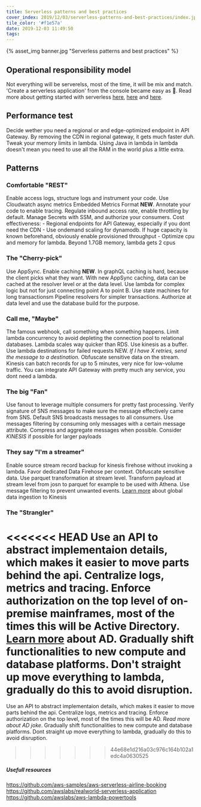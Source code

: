 ```yaml
---
title: Serverless patterns and best practices
cover_index: 2019/12/03/serverless-patterns-and-best-practices/index.jpg
tile_color: '#f1e57a'
date: 2019-12-03 11:49:50
tags:
---
```

{% asset_img banner.jpg "Serverless patterns and best practices" %}

## Operational responsibility model
Not everything will be serverelss, most of the time, it will be mix and match. 'Create a serverless application' from the console became easy as 🥧.
Read more about getting started with serverless [here](https://aws.amazon.com/quickstart/architecture/serverless-cicd-for-enterprise/), [here](https://www.jeremydaly.com/serverless-microservice-patterns-for-aws/) and [here](https://github.com/alexcasalboni/aws-lambda-power-tuning).

## Performance test
Decide wether you need a regional or and edge-optimized endpoint in API Gateway. By removing the CDN in regional gateway, it gets much faster *duh*. Tweak your memory limits in lambda. Using Java in lambda in lambda doesn't mean you need to use all the RAM in the world plus a little extra.

## Patterns
### Comfortable "REST"
Enable access logs, structure logs and instrument your code. Use Cloudwatch async metrics Embedded Metrics Format **NEW**. Annotate your code to enable tracing. Regulate inbound access rate, enable throttling by default. Manage Secrets with SSM, and authorize your consumers.
Cost effectiveness:
    - Regional endpoints for API Gateway, especially if you dont need the CDN
    - Use ondemand scaling for dynamodb. If huge capacity is known beforehand, obviously enable provisioned throughput
    - Optimize cpu and memory for lambda. Beyond 1.7GB memory, lambda gets 2 cpus

### The "Cherry-pick"
Use AppSync. Enable caching **NEW**. In graphQL caching is hard, because the client picks what they want. With new AppSync caching, data can be cached at the resolver level or at the data level. Use lambda for complex logic but not for just connecting point A to point B. Use state machines for long transactionsm Pipeline resolvers for simpler transactions. Authorize at data level and use the database build for the purpose.

### Call me, "Maybe"
The famous webhook, call something when something happens. Limit lambda concurrency to avoid depleting the connection pool to relational databases. Lambda scales way quicker than RDS. Use kinesis as a buffer. Use lambda destinations for failed requests NEW. *If I have X retries, send the message to a destination.* Obfuscate sensitive data on the stream. Kinesis can batch records for up to 5 minutes, very nice for low-volume traffic. You can integrate API Gateway with pretty much any service, you dont need a lambda.

### The big "Fan"
Use fanout to leverage multiple consumers for pretty fast processing. Verify signature of SNS messages to make sure the message effectively came from SNS. Default SNS broadcasts messages to all consumers. Use messages filtering by consuming only messages with a certain message attribute. Compress and aggregate messages when possible. Consider *KINESIS* if possible for larger payloads

### They say "I'm a streamer"
Enable source stream record backup for kinesis firehose without invoking a lambda. Favor dedicated Data Firehose per context. Obfuscate sensitive data. Use parquet transformation at stream level. Transform payload at stream level from josn to parquet for example to be used with Athena. Use message filtering to prevent unwanted events. 
[Learn more](https://aws.amazon.com/blogs/networking-and-content-delivery/global-data-ingestion-with-amazon-cloudfront-and-lambdaedge/) about global data ingestion to Kinesis

### The "Strangler"
<<<<<<< HEAD
Use an API to abstract implementaion details, which makes it easier to move parts behind the api. Centralize logs, metrics and tracing. Enforce authorization on the top level of on-premise mainframes, most of the times this will be Active Directory. [Learn more](https://www.ad.nl/) about AD. Gradually shift functionalities to new compute and database platforms. Don't straight up move everything to lambda, gradually do this to avoid disruption. 
=======
Use an API to abstract implementaion details, which makes it easier to move parts behind the api. Centralize logs, metrics and tracing. Enforce authorization on the top level, most of the times this will be AD. *Read more about AD joke*. Gradually shift functionalities to new compute and database platforms. Dont straight up move everything to lambda, gradually do this to avoid disruption.
>>>>>>> 44e68e1d216a03c976c164b102a1edc4a0630525

##### Usefull resources
https://github.com/aws-samples/aws-serverless-airline-booking
https://github.com/awslabs/realworld-serverless-application
https://github.com/awslabs/aws-lambda-powertools
